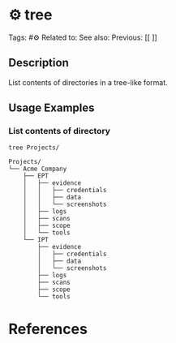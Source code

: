 # ⚙️ tree
Tags: #⚙️ 
Related to: 
See also: 
Previous: [[ ]]

## Description

List contents of directories in a tree-like format.

## Usage Examples

### List contents of directory

```shell-session
tree Projects/

Projects/
└── Acme Company
    ├── EPT
    │   ├── evidence
    │   │   ├── credentials
    │   │   ├── data
    │   │   └── screenshots
    │   ├── logs
    │   ├── scans
    │   ├── scope
    │   └── tools
    └── IPT
        ├── evidence
        │   ├── credentials
        │   ├── data
        │   └── screenshots
        ├── logs
        ├── scans
        ├── scope
        └── tools
```

# References

